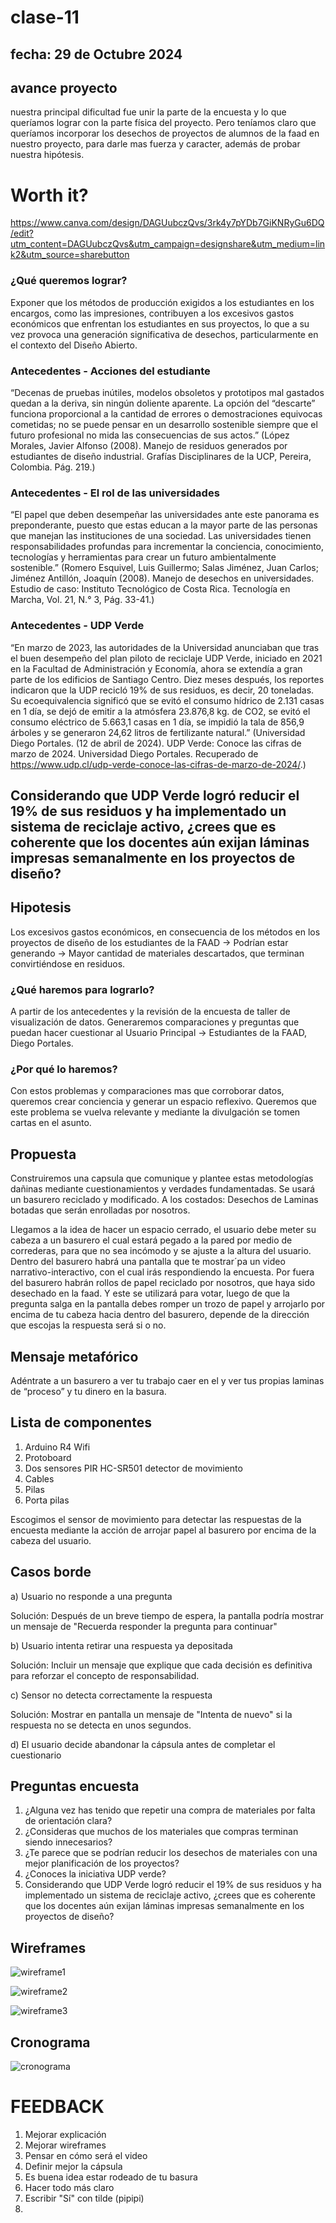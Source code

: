 # clase-11

## fecha: 29 de Octubre 2024

## avance proyecto

nuestra principal dificultad fue unir la parte de la encuesta y lo que queríamos lograr con la parte física del proyecto. Pero teníamos claro que queríamos incorporar los desechos de proyectos de alumnos de la faad en nuestro proyecto, para darle mas fuerza y caracter, además de probar nuestra hipótesis.

# Worth it?

https://www.canva.com/design/DAGUubczQvs/3rk4y7pYDb7GiKNRyGu6DQ/edit?utm_content=DAGUubczQvs&utm_campaign=designshare&utm_medium=link2&utm_source=sharebutton

### ¿Qué queremos lograr?

Exponer que los métodos de producción exigidos a los estudiantes en los encargos, como las impresiones, contribuyen a los excesivos gastos económicos que enfrentan los estudiantes en sus proyectos, lo que a su vez provoca una generación significativa de desechos, particularmente en el contexto del Diseño Abierto.

### Antecedentes - Acciones del estudiante 

“Decenas de pruebas inútiles, modelos obsoletos y prototipos mal gastados quedan a la deriva, sin ningún doliente aparente. La opción del “descarte” funciona proporcional a la cantidad de errores o demostraciones equivocas cometidas; no se puede pensar en un desarrollo sostenible siempre que el futuro profesional no mida las consecuencias de sus actos.” (López Morales, Javier Alfonso (2008). Manejo de residuos generados por estudiantes de diseño industrial. Grafías Disciplinares de la UCP, Pereira, Colombia. 
Pág. 219.)

### Antecedentes - El rol de las universidades

“El papel que deben desempeñar las universidades ante este panorama es preponderante, puesto que estas educan a la mayor parte de las personas que manejan las instituciones de una sociedad. Las universidades tienen responsabilidades profundas para incrementar la conciencia, conocimiento, tecnologías y herramientas para crear un futuro ambientalmente sostenible.” (Romero Esquivel, Luis Guillermo; Salas Jiménez, Juan Carlos; Jiménez Antillón, Joaquín (2008). Manejo de desechos en universidades. Estudio de caso: Instituto Tecnológico de Costa Rica. Tecnología en Marcha, Vol. 21, N.° 3, Pág. 33-41.)

### Antecedentes - UDP Verde

“En marzo de 2023, las autoridades de la Universidad anunciaban que tras el buen desempeño del plan piloto de reciclaje UDP Verde, iniciado en 2021 en la Facultad de Administración y Economía, ahora se extendía a gran parte de los edificios de Santiago Centro. Diez meses después, los reportes indicaron que la UDP recicló 19% de sus residuos, es decir, 20 toneladas. Su ecoequivalencia significó que se evitó el consumo hídrico de 2.131 casas en 1 día, se dejó de emitir a la atmósfera 23.876,8 kg. de CO2, se evitó el consumo eléctrico de 5.663,1 casas en 1 día, se impidió la tala de 856,9 árboles y se generaron 24,62 litros de fertilizante natural.” (Universidad Diego Portales. (12 de abril de 2024). UDP Verde: Conoce las cifras de marzo de 2024. Universidad Diego Portales. Recuperado de https://www.udp.cl/udp-verde-conoce-las-cifras-de-marzo-de-2024/.)

## Considerando que UDP Verde logró reducir el 19% de sus residuos y ha implementado un sistema de reciclaje activo, ¿crees que es coherente que los docentes aún exijan láminas impresas semanalmente en los proyectos de diseño?

## Hipotesis

Los excesivos gastos económicos, en consecuencia de los métodos en los proyectos de diseño de los estudiantes de la FAAD -> Podrían estar generando -> Mayor cantidad de materiales descartados, que terminan convirtiéndose en residuos.

### ¿Qué haremos para lograrlo?

A partir de los antecedentes y la revisión de la encuesta de taller de visualización de datos. Generaremos comparaciones y preguntas que puedan hacer cuestionar al Usuario Principal -> Estudiantes de la FAAD, Diego Portales.

### ¿Por qué lo haremos?

Con estos problemas y comparaciones mas que corroborar datos, queremos crear conciencia y generar un espacio reflexivo. Queremos que este problema se vuelva relevante y mediante la divulgación se tomen cartas en el asunto.

## Propuesta

Construiremos una capsula que comunique y plantee estas metodologías dañinas mediante cuestionamientos y verdades fundamentadas. Se usará un basurero reciclado y modificado. A los costados: Desechos de Laminas botadas que serán enrolladas por nosotros. 

Llegamos a la idea de hacer un espacio cerrado, el usuario debe meter su cabeza a un basurero el cual estará pegado a la pared por medio de correderas, para que no sea incómodo y se ajuste a la altura del usuario. Dentro del basurero habrá una pantalla que te mostrar´pa un video narrativo-interactivo, con el cual irás respondiendo la encuesta. Por fuera del basurero habrán rollos de papel reciclado por nosotros, que haya sido desechado en la faad. Y este se utilizará para votar, luego de que la pregunta salga en la pantalla debes romper un trozo de papel y arrojarlo por encima de tu cabeza hacia dentro del basurero, depende de la dirección que escojas la respuesta será si o no.

## Mensaje metafórico

Adéntrate a un basurero a ver tu trabajo caer en el y ver tus propias laminas de “proceso” y  tu dinero en la basura.

## Lista de componentes

1. Arduino R4 Wifi
2. Protoboard
3. Dos sensores PIR HC-SR501 detector de movimiento
4. Cables
5. Pilas
6. Porta pilas

Escogimos el sensor de movimiento para detectar las respuestas de la encuesta mediante la acción de arrojar papel al basurero por encima de la cabeza del usuario.

## Casos borde

a) Usuario no responde a una pregunta
 
Solución: Después de un breve tiempo de espera, la pantalla podría mostrar un mensaje de "Recuerda responder la pregunta para continuar"
 
b) Usuario intenta retirar una respuesta ya depositada

Solución: Incluir un mensaje que explique que cada decisión es definitiva para reforzar el concepto de responsabilidad.

c) Sensor no detecta correctamente la respuesta

Solución: Mostrar en pantalla un mensaje de "Intenta de nuevo" si la respuesta no se detecta en unos segundos. 

d) El usuario decide abandonar la cápsula antes de completar el cuestionario


## Preguntas encuesta

 1. ¿Alguna vez has tenido que repetir una compra de materiales por falta de orientación clara?
 2. ¿Consideras que muchos de los materiales que compras terminan siendo innecesarios?
 3. ¿Te parece que se podrían reducir los desechos de materiales con una mejor planificación de los proyectos?
 4. ¿Conoces la iniciativa UDP verde?
 5. Considerando que UDP Verde logró reducir el 19% de sus residuos y ha implementado un sistema de reciclaje  activo, ¿crees que es coherente que los docentes aún exijan láminas impresas semanalmente en los proyectos de diseño?

## Wireframes 

![wireframe1](./wireframe1.png "wireframe1")

![wireframe2](./wireframe2.png "wireframe2")

![wireframe3](./wireframe3.png "wireframe3")

## Cronograma

![cronograma](./cronograma.png "cronograma")


# FEEDBACK

1. Mejorar explicación
2. Mejorar wireframes
3. Pensar en cómo será el video
4. Definir mejor la cápsula
5. Es buena idea estar rodeado de tu basura
6. Hacer todo más claro
7. Escribir "Sí" con tilde (pipipi)
8. 
